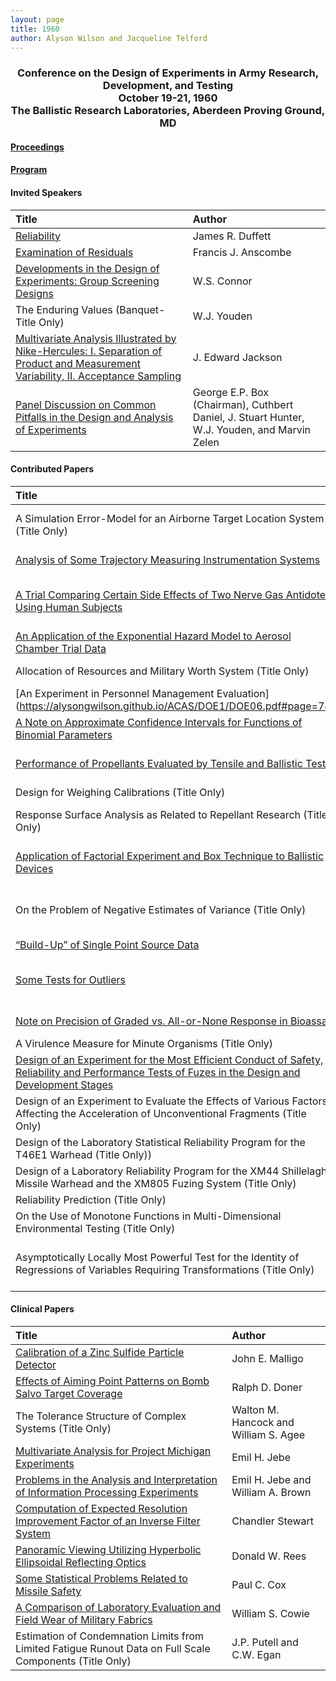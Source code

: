 ```yaml
---
layout: page
title: 1960
author: Alyson Wilson and Jacqueline Telford
---
```

<div align="center"><h3>Conference on the Design of Experiments in Army Research, Development, and Testing<br>
October 19-21, 1960<br>
The Ballistic Research Laboratories, Aberdeen Proving Ground, MD</h3></div>


#### [Proceedings](https://alysongwilson.github.io/ACAS/DOE1/DOE06.pdf#page=3)

#### [Program](https://alysongwilson.github.io/ACAS/DOE1/DOE06.pdf#page=14)


#### Invited Speakers

| Title | Author |
| :--- | :--- |
| [Reliability](https://alysongwilson.github.io/ACAS/DOE1/DOE06.pdf#page=24) | James R. Duffett |
| [Examination of Residuals](https://alysongwilson.github.io/ACAS/DOE1/DOE06.pdf#page=30) | Francis J. Anscombe |
| [Developments in the Design of Experiments: Group Screening Designs](https://alysongwilson.github.io/ACAS/DOE1/DOE06.pdf#page=240) | W.S. Connor |
| The Enduring Values (Banquet- Title Only) | W.J. Youden |
| [Multivariate Analysis Illustrated by Nike-Hercules: I. Separation of Product and Measurement Variability, II. Acceptance Sampling](https://alysongwilson.github.io/ACAS/DOE1/DOE06.pdf#page=252) | J. Edward Jackson |
| [Panel Discussion on Common Pitfalls in the Design and Analysis of Experiments](https://alysongwilson.github.io/ACAS/DOE1/DOE06.pdf#page=198) | George E.P. Box (Chairman), Cuthbert Daniel, J. Stuart Hunter, W.J. Youden, and Marvin Zelen |


#### Contributed Papers

| Title | Author |
| :--- | :--- |
| A Simulation Error-Model for an Airborne Target Location System (Title Only) | E. Biser and John Beckmann |
| [Analysis of Some Trajectory Measuring Instrumentation Systems](https://alysongwilson.github.io/ACAS/DOE1/DOE06.pdf#page=41) | Oliver Lee Kingsley |
| [A Trial Comparing Certain Side Effects of Two Nerve Gas Antidotes, Using Human Subjects](https://alysongwilson.github.io/ACAS/DOE1/DOE06.pdf#page=271) | C.A. deCandole and B.A. Richardson |
| [An Application of the Exponential Hazard Model to Aerosol Chamber Trial Data](https://alysongwilson.github.io/ACAS/DOE1/DOE06.pdf#page=51) | Theodore W. Horner |
| Allocation of Resources and Military Worth System (Title Only) | Walter E. Cushen |
| [An Experiment in Personnel Management Evaluation] (https://alysongwilson.github.io/ACAS/DOE1/DOE06.pdf#page=74) | Richard R. Blough |
| [A Note on Approximate Confidence Intervals for Functions of Binomial Parameters](https://alysongwilson.github.io/ACAS/DOE1/DOE06.pdf#page=83) | Henry DeCicco |
| [Performance of Propellants Evaluated by Tensile and Ballistic Tests](https://alysongwilson.github.io/ACAS/DOE1/DOE06.pdf#page=94) | Niles White and Boyd Harshbarger |
| Design for Weighing Calibrations (Title Only) | Neilson |
| Response Surface Analysis as Related to Repellant Research (Title Only) | D.G. Boyle and E.A. Perlman |
| [Application of Factorial Experiment and Box Technique to Ballistic Devices](https://alysongwilson.github.io/ACAS/DOE1/DOE06.pdf#page=160) | D.J. Katsanis and C.L. Fulton |
| On the Problem of Negative Estimates of Variance (Title Only) | W.S. Thompson and J.R. Moore |
| [“Build-Up” of Single Point Source Data](https://alysongwilson.github.io/ACAS/DOE1/DOE06.pdf#page=181) | R.F. White |
| [Some Tests for Outliers](https://alysongwilson.github.io/ACAS/DOE1/DOE06.pdf#page=201) | C.P. Quesenberry and H.A. David |
| [Note on Precision of Graded vs. All-or-None Response in Bioassay](https://alysongwilson.github.io/ACAS/DOE1/DOE06.pdf#page=229) | Francis M. Wadley |
| A Virulence Measure for Minute Organisms (Title Only) | S.A. Krane |
| [Design of an Experiment for the Most Efficient Conduct of Safety, Reliability and Performance Tests of Fuzes in the Design and Development Stages](https://alysongwilson.github.io/ACAS/DOE1/DOE06.pdf#page=281) | Gertrude Weintraub |
| Design of an Experiment to Evaluate the Effects of Various Factors Affecting the Acceleration of Unconventional Fragments (Title Only)| Gertrude Weintraub |
| Design of the Laboratory Statistical Reliability Program for the T46E1 Warhead (Title Only)) | Alfred Fiorentiono |
| Design of a Laboratory Reliability Program for the XM44 Shillelagh Missile Warhead and the XM805 Fuzing System (Title Only) | Lawrence Langweil |
| Reliability Prediction (Title Only) | A. Bulfinch |
| On the Use of Monotone Functions in Multi-Dimensional Environmental Testing (Title Only) | Edward W. Chittenden |
| Asymptotically Locally Most Powerful Test for the Identity of Regressions of Variables Requiring Transformations (Title Only) | Jerzy Neyman and Elizabeth L. Scott |

 
#### Clinical Papers

| Title | Author |
| :--- | :--- |
| [Calibration of a Zinc Sulfide Particle Detector](https://alysongwilson.github.io/ACAS/DOE1/DOE06.pdf#page=61) | John E. Malligo |
| [Effects of Aiming Point Patterns on Bomb Salvo Target Coverage](https://alysongwilson.github.io/ACAS/DOE1/DOE06.pdf#page=66) | Ralph D. Doner |
| The Tolerance Structure of Complex Systems (Title Only) | Walton M. Hancock and William S. Agee |
| [Multivariate Analysis for Project Michigan Experiments](https://alysongwilson.github.io/ACAS/DOE1/DOE06.pdf#page=113) | Emil H. Jebe |
| [Problems in the Analysis and Interpretation of Information Processing Experiments](https://alysongwilson.github.io/ACAS/DOE1/DOE06.pdf#page=101) | Emil H. Jebe and William A. Brown |
| [Computation of Expected Resolution Improvement Factor of an Inverse Filter System](https://alysongwilson.github.io/ACAS/DOE1/DOE06.pdf#page=120) | Chandler Stewart |
| [Panoramic Viewing Utilizing Hyperbolic Ellipsoidal Reflecting Optics](https://alysongwilson.github.io/ACAS/DOE1/DOE06.pdf#page=131) | Donald W. Rees |
| [Some Statistical Problems Related to Missile Safety](https://alysongwilson.github.io/ACAS/DOE1/DOE06.pdf#page=143) | Paul C. Cox |
| [A Comparison of Laboratory Evaluation and Field Wear of Military Fabrics](https://alysongwilson.github.io/ACAS/DOE1/DOE06.pdf#page=234) | William S. Cowie |
| Estimation of Condemnation Limits from Limited Fatigue Runout Data on Full Scale Components (Title Only) | J.P. Putell and C.W. Egan |
